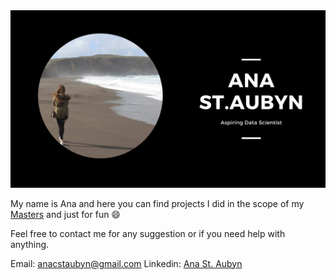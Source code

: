 <img src='ANA ST.AUBYN.png' style='margin:0'>

My name is Ana and here you can find projects I did in the scope of my [Masters](https://www.novaims.unl.pt/mdsaa-ds) and just for fun 😄

Feel free to contact me for any suggestion or if you need help with anything.

Email: <a href="mailto:anacstaubyn@gmail.com">anacstaubyn@gmail.com</a>
Linkedin: [Ana St. Aubyn](https://www.linkedin.com/in/ana-st-aubyn/)

<!--
**anastaubyn/anastaubyn** is a ✨ _special_ ✨ repository because its `README.md` (this file) appears on your GitHub profile.

Here are some ideas to get you started:

- 🔭 I’m currently working on ...
- 🌱 I’m currently learning ...
- 👯 I’m looking to collaborate on ...
- 🤔 I’m looking for help with ...
- 💬 Ask me about ...
- 📫 How to reach me: ...
- 😄 Pronouns: ...
- ⚡ Fun fact: ...
-->

